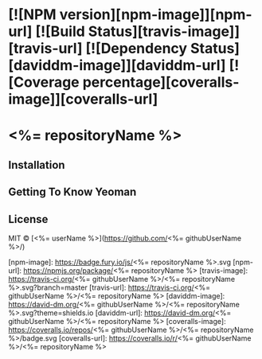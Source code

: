 # [![NPM version][npm-image]][npm-url] [![Build Status][travis-image]][travis-url] [![Dependency Status][daviddm-image]][daviddm-url] [![Coverage percentage][coveralls-image]][coveralls-url]

# <%= repositoryName %>

## Installation

## Getting To Know Yeoman

## License

MIT © [<%= userName %>](https://github.com/<%= githubUserName %>/)


[npm-image]: https://badge.fury.io/js/<%= repositoryName %>.svg
[npm-url]: https://npmjs.org/package/<%= repositoryName %>
[travis-image]: https://travis-ci.org/<%= githubUserName %>/<%= repositoryName %>.svg?branch=master
[travis-url]: https://travis-ci.org/<%= githubUserName %>/<%= repositoryName %>
[daviddm-image]: https://david-dm.org/<%= githubUserName %>/<%= repositoryName %>.svg?theme=shields.io
[daviddm-url]: https://david-dm.org/<%= githubUserName %>/<%= repositoryName %>
[coveralls-image]: https://coveralls.io/repos/<%= githubUserName %>/<%= repositoryName %>/badge.svg
[coveralls-url]: https://coveralls.io/r/<%= githubUserName %>/<%= repositoryName %>
